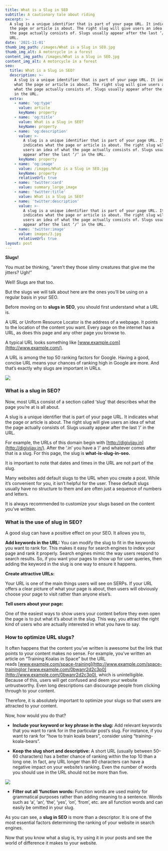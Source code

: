 ```yaml
---
title: What is a Slug in SEO
subtitle: A cautionary tale about riding
excerpt: >-
  A slug is a unique identifier that is part of your page URL. It indicates what
  the page or article is about. The right slug will give users an idea of what
  the page actually consists of. Slugs usually appear after the last ‘/’ in the
  URL.
date: '2021-11-01'
thumb_img_path: /images/What is a Slug in SEO.jpg
thumb_img_alt: A motorcycle in a forest
content_img_path: /images/What is a Slug in SEO.jpg
content_img_alt: A motorcycle in a forest
seo:
  title: What is a Slug in SEO?
  description: >-
    A slug is a unique identifier that is part of your page URL. It indicates
    what the page or article is about. The right slug will give users an idea of
    what the page actually consists of. Slugs usually appear after the last ‘/’
    in the URL.
  extra:
    - name: 'og:type'
      value: article
      keyName: property
    - name: 'og:title'
      value: What is a Slug in SEO?
      keyName: property
    - name: 'og:description'
      value: >-
        A slug is a unique identifier that is part of your page URL. It
        indicates what the page or article is about. The right slug will give
        users an idea of what the page actually consists of. Slugs usually
        appear after the last ‘/’ in the URL.
      keyName: property
    - name: 'og:image'
      value: /images/What is a Slug in SEO.jpg
      keyName: property
      relativeUrl: true
    - name: 'twitter:card'
      value: summary_large_image
    - name: 'twitter:title'
      value: What is a Slug in SEO?
    - name: 'twitter:description'
      value: >-
        A slug is a unique identifier that is part of your page URL. It
        indicates what the page or article is about. The right slug will give
        users an idea of what the page actually consists of. Slugs usually
        appear after the last ‘/’ in the URL.
    - name: 'twitter:image'
      value: images/3.jpg
      relativeUrl: true
layout: post
---
```

**Slugs!**

You must be thinking, “aren’t they those slimy creatures that give me the jitters? Ugh!”

Well! Slugs are that too.

But the slugs we will talk about here are the ones you’ll be using on a regular basis in your SEO.

Before moving on to **slugs in SEO**, you should first understand what a URL is.

A URL or Uniform Resource Locator is the address of a webpage. It points to the location of the content you want. Every page on the internet has a URL, as does this page and any other page you browse to.

A typical URL looks something like [www.example.com](http://www.example.com/).

A URL is among the top 50 ranking factors for Google. Having a good, concise URL means your chances of ranking high in Google are more. And that’s exactly why slugs are important in URLs.

![](/images/urls-in-google-ranking-factors.png)

### What is a slug in SEO?

Now, most URLs consist of a section called ‘slug’ that describes what the page you’re at is all about.

A slug is a unique identifier that is part of your page URL. It indicates what the page or article is about. The right slug will give users an idea of what the page actually consists of. Slugs usually appear after the last ‘/’ in the URL.

For example, the URLs of this domain begin with [http://digivijay.in](http://digivijay.in/). After the ‘.in’ you have a ‘/’ and whatever comes after that is a slug. For this page, the slug is **what-is-slug-in-seo.**

It is important to note that dates and times in the URL are not part of the slug.

Many websites add default slugs to the URL when you create a post. While it’s convenient for you, it isn’t helpful for the user. These default slugs usually have no structure to them and are often just a sequence of numbers and letters.

It is always recommended to customize your slugs based on the content you’ve written.

### What is the use of slug in SEO?

A good slug can have a positive effect on your SEO. It allows you to,

**Add keywords in the URL:**
You can modify the slug to fit in the keywords you want to rank for. This makes it easy for search engines to index your page and rank it properly. Search engines mimic the way users respond to search results. So, if you want your pages to show up for user queries, then adding the keyword in the slug is one way to ensure it happens.

**Create attractive URLs:**

Your URL is one of the main things users will see on SERPs. If your URL offers a clear picture of what your page is about, then users will obviously choose your page to visit rather than anyone else’s.

**Tell users about your page:**

One of the easiest ways to show users your content before they even open the page is to put what it’s about in the slug. This way, you attract the right kind of users who are actually interested in what you have to say.

### How to optimize URL slugs?

It often happens that the content you’ve written is awesome but the link that points to your content makes no sense. For example, you’ve written an article on “Training Koalas in Space” but the URL reads [www.example.com/space-training](http://www.example.com/space-training)or [www.example.com/0bwanr2d2c3p0](http://www.example.com/0bwanr2d2c3p0), which is unintelligible. Because of this, users will get confused and deem your website untrustworthy. Even long descriptions can discourage people from clicking through to your content.

Therefore, it is absolutely important to optimize your slugs so that users are attracted to your content.

Now, how would you do that?

*   **Include your keyword or key phrase in the slug:** Add relevant keywords that you want to rank for in the particular post’s slug. For instance, if you want to rank for “how to train koala bears”, consider using “training-koala-bears”.

<!---->

*   **Keep the slug short and descriptive:**  A short URL (usually between 50–60 characters) has a better chance of ranking within the top 10 than a long one. In fact, any URL longer than 80 characters can have a negative impact on your website’s ranking. Even the number of words you should use in the URL should not be more than five.

![](/images/optimum-url-lenght.png)

*   **Filter out all ‘function words:**  Function words are used mainly for grammatical purposes rather than adding meaning to a sentence. Words such as ‘a’, ‘an’, ‘the’, ‘yes’, ‘on’, ‘from’, etc. are all function words and can easily be omitted in your slug.

As you can see, a **slug in SEO** is more than a descriptor. It is one of the most essential factors determining the ranking of your website in search engines.

Now that you know what a slug is, try using it in your posts and see the world of difference it makes to your website.
